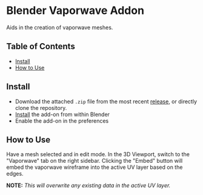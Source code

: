 # Blender Vaporwave Addon
Aids in the creation of vaporwave meshes.

## Table of Contents
* [Install](#Install)
* [How to Use](#How-to-Use)

## Install
* Download the attached `.zip` file from the most recent [release](https://github.com/linkoid/blender-vaporwave/releases), or directly clone the repository.
* [Install](https://docs.blender.org/manual/en/latest/editors/preferences/addons.html#installing-add-ons) the add-on from within Blender
* Enable the add-on in the preferences

## How to Use
Have a mesh selected and in edit mode. In the 3D Viewport, switch to the "Vaporwave" tab on the right sidebar.
Clicking the "Embed" button will embed the vaporwave wireframe into the active UV layer based on the edges. 

**NOTE:** *This will overwrite any existing data in the active UV layer.* 
